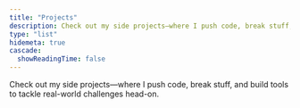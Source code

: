 ```yaml
---
title: "Projects"
description: Check out my side projects—where I push code, break stuff, and build tools to tackle real-world challenges head-on.
type: "list"
hidemeta: true
cascade:
  showReadingTime: false
--- 
```



Check out my side projects—where I push code, break stuff, and build tools to tackle real-world challenges head-on.